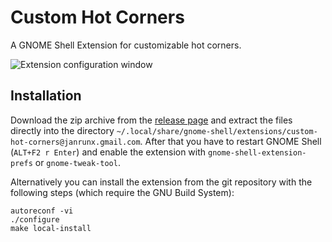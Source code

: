 # Custom Hot Corners

A GNOME Shell Extension for customizable hot corners.

![Extension configuration window](screenshot.png)

## Installation

Download the zip archive from the [release page](https://github.com/janxyz/custom-hot-corners/releases) and extract the files directly into the directory `~/.local/share/gnome-shell/extensions/custom-hot-corners@janrunx.gmail.com`. After that you have to restart GNOME Shell (`ALT+F2 r Enter`) and enable the extension with `gnome-shell-extension-prefs` or `gnome-tweak-tool`.

Alternatively you can install the extension from the git repository with the following steps (which require the GNU Build System):

    autoreconf -vi
    ./configure
    make local-install
